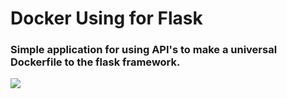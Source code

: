 # Docker Using for Flask
### Simple application for using API's to make a universal Dockerfile to the flask framework.
![](https://cdn-images-1.medium.com/max/1667/1*f2KssnlyaV-Dm8sZ2Fichw.jpeg)
